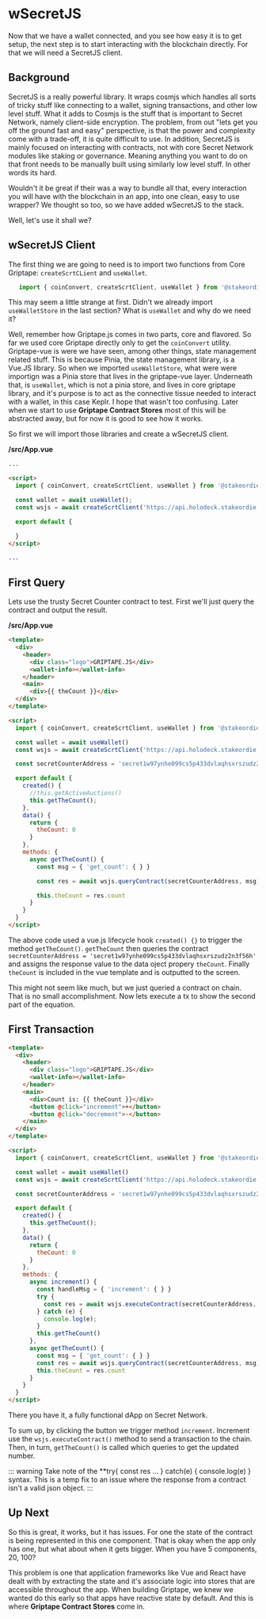 # wSecretJS

Now that we have a wallet connected, and you see how easy it is to get setup, the next step is to start interacting with the blockchain directly. For that we will need a SecretJS client.

## Background
SecretJS is a really powerful library. It wraps cosmjs which handles all sorts of tricky stuff like connecting to a wallet, signing transactions, and other low level stuff. What it adds to Cosmjs is the stuff that is important to Secret Network, namely client-side encryption. The problem, from out "lets get you off the ground fast and easy" perspective, is that the power and complexity come with a trade-off, it is quite difficult to use. In addition, SecretJS is mainly focused on interacting with contracts, not with core Secret Network modules like staking or governance. Meaning anything you want to do on that front needs to be manually built using similarly low level stuff. In other words its hard. 

Wouldn't it be great if their was a way to bundle all that, every interaction you will have with the blockchain in an app, into one clean, easy to use wrapper? We thought so too, so we have added wSecretJS to the stack.

Well, let's use it shall we?

## wSecretJS Client

The first thing we are going to need is to import two functions from Core Griptape: `createScrtCLient` and  `useWallet`. 

```javascript
   import { coinConvert, createScrtClient, useWallet } from '@stakeordie/griptape.js'
```

This may seem a little strange at first. Didn't we already import `useWalletStore` in the last section? What is `useWallet` and why do we need it? 

Well, remember how Griptape.js comes in two parts, core and flavored. So far we used core Griptape directly only to get the `coinConvert` utility.  Griptape-vue is were we have seen, among other things, state management related stuff. This is because Pinia, the state management library, is a Vue.JS library. So when we imported `useWalletStore`, what were were importign was a Pinia store that lives in the griptape-vue layer. Underneath that, is `useWallet`, which is not a pinia store, and lives in core griptape library, and it's purpose is to act as the connective tissue needed to interact with a wallet, in this case Keplr. I hope that wasn't too confusing. Later when we start to use **Griptape Contract Stores** most of this will be abstracted away, but for now it is good to see how it works.

So first we will import those libraries and create a wSecretJS client.

**/src/App.vue**
```html
...

<script>
  import { coinConvert, createScrtClient, useWallet } from '@stakeordie/griptape.js'

  const wallet = await useWallet();
  const wsjs = await createScrtClient('https://api.holodeck.stakeordie.com', wallet);

  export default {

  }
</script>

...
```

## First Query

Lets use the trusty Secret Counter contract to test. First we'll just query the contract and output the result.

**/src/App.vue**
```html
<template>
  <div>
    <header>
      <div class="logo">GRIPTAPE.JS</div>
      <wallet-info></wallet-info>
    </header>
    <main>
      <div>{{ theCount }}</div>
  </div>
</template>

<script>
  import { coinConvert, createScrtClient, useWallet } from '@stakeordie/griptape.js'

  const wallet = await useWallet()
  const wsjs = await createScrtClient('https://api.holodeck.stakeordie.com', wallet)

  const secretCounterAddress = 'secret1w97ynhe099cs5p433dvlaqhsxrszudz2n3f56h'

  export default {
    created() {
      //this.getActiveAuctions()
      this.getTheCount();
    },
    data() {
      return {
        theCount: 0
      }
    },
    methods: {
      async getTheCount() {
        const msg = { 'get_count': { } }

        const res = await wsjs.queryContract(secretCounterAddress, msg)

        this.theCount = res.count
      }
    }
  }
</script>
```

The above code used a vue.js lifecycle hook `created() {}` to trigger the method `getTheCount()`. `getTheCount` then queries the contract `secretCounterAddress = 'secret1w97ynhe099cs5p433dvlaqhsxrszudz2n3f56h'` and assigns the response value to the data oject propery `theCount`. Finally `theCount` is included in the vue template and is outputted to the screen.

This might not seem like much, but we just queried a contract on chain. That is no small accomplishment. Now lets execute a tx to show the second part of the equation.

## First Transaction

```html
<template>
  <div>
    <header>
      <div class="logo">GRIPTAPE.JS</div>
      <wallet-info></wallet-info>
    </header>
    <main>
      <div>Count is: {{ theCount }}</div>
      <button @click="increment">+</button>
      <button @click="decrement">-</button>
    </main>
  </div>
</template>

<script>
  import { coinConvert, createScrtClient, useWallet } from '@stakeordie/griptape.js'

  const wallet = await useWallet()
  const wsjs = await createScrtClient('https://api.holodeck.stakeordie.com', wallet)

  const secretCounterAddress = 'secret1w97ynhe099cs5p433dvlaqhsxrszudz2n3f56h'

  export default {
    created() {
      this.getTheCount();
    },
    data() {
      return {
        theCount: 0
      }
    },
    methods: {
      async increment() {
        const handleMsg = { 'increment': { } }
        try {
          const res = await wsjs.executeContract(secretCounterAddress, handleMsg)
        } catch (e) {
          console.log(e);
        }
        this.getTheCount()
      },
      async getTheCount() {
        const msg = { 'get_count': { } }
        const res = await wsjs.queryContract(secretCounterAddress, msg)
        this.theCount = res.count
      }
    }
  }
</script>
```

There you have it, a fully functional dApp on Secret Network.

To sum up, by clicking the button we trigger method `increment`. Increment use the `wsjs.executeContract()` method to send a transaction to the chain. Then, in turn, `getTheCount()` is called which queries to get the updated number.

::: warning
  Take note of the **try{ const res ... } catch(e) { console.log(e) } syntax. This is a temp fix to an issue where the response from a contract isn't a valid json object.
:::

## Up Next

So this is great, it works, but it has issues. For one the state of the contract is being represented in this one component. That is okay when the app only has one, but what about when it gets bigger. When you have 5 components, 20, 100? 

This problem is one that application frameworks like Vue and React have dealt with by extracting the state and it's associate logic into stores that are accessible throughout the app. When building Griptape, we knew we wanted do this early so that apps have reactive state by default. And this is where **Griptape Contract Stores** come in.